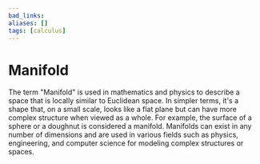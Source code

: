 ```yaml
---
bad_links: 
aliases: []
tags: [calculus]
---
```

# Manifold

The term "Manifold" is used in mathematics and physics to describe a space that is locally similar to Euclidean space. In simpler terms, it's a shape that, on a small scale, looks like a flat plane but can have more complex structure when viewed as a whole. For example, the surface of a sphere or a doughnut is considered a manifold. Manifolds can exist in any number of dimensions and are used in various fields such as physics, engineering, and computer science for modeling complex structures or spaces.